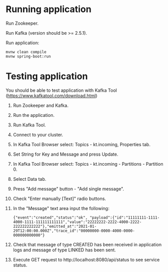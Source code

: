 # Running application

Run Zookeeper.

Run Kafka (version should be >= 2.5.1).

Run application:

    mvnw clean compile
    mvnw spring-boot:run
    
# Testing application

You should be able to test application with Kafka Tool (https://www.kafkatool.com/download.html)

1. Run Zookeeper and Kafka.
2. Run the application.
3. Run Kafka Tool.
4. Connect to your cluster.
5. In Kafka Tool Browser select: Topics - kt.incoming, Properties tab.
6. Set String for Key and Message and press Update.
7. In Kafka Tool Browser select: Topics - kt.incoming - Partitions - Partition 0.
8. Select Data tab.
9. Press "Add message" button - "Add single message".
10. Check "Enter manually [Text]" radio buttons.
11. In the "Message" text area input the following:
        
        {"event":"created","status":"ok", "payload":{"id":"11111111-1111-4000-1111-111111111111","value":"22222222-2222-4000-2222-222222222222"},"emitted_at":"2021-01-29T12:00:00.000Z","trace_id":"00000000-0000-4000-0000-000000000000"}
        
12. Check that message of type CREATED has been received in application logs and message of type LINKED has been sent.
13. Execute GET request to http://localhost:8080/api/status to see service status.